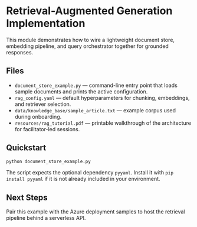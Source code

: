 # Retrieval-Augmented Generation Implementation

This module demonstrates how to wire a lightweight document store, embedding pipeline, and query orchestrator together for grounded responses.

## Files

- `document_store_example.py` — command-line entry point that loads sample documents and prints the active configuration.
- `rag_config.yaml` — default hyperparameters for chunking, embeddings, and retriever selection.
- `data/knowledge_base/sample_article.txt` — example corpus used during onboarding.
- `resources/rag_tutorial.pdf` — printable walkthrough of the architecture for facilitator-led sessions.

## Quickstart

```bash
python document_store_example.py
```

The script expects the optional dependency `pyyaml`. Install it with `pip install pyyaml` if it is not already included in your environment.

## Next Steps

Pair this example with the Azure deployment samples to host the retrieval pipeline behind a serverless API.
